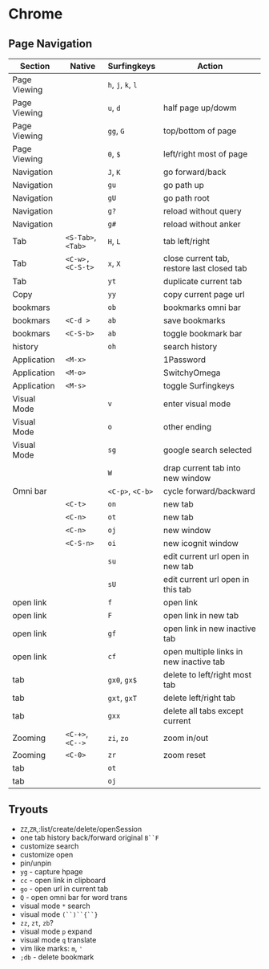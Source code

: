 # Chrome

## Page Navigation

| Section       | Native    | Surfingkeys   | Action    |
|---------------|-----------|---------------|-----------|
| Page Viewing  |           | `h`, `j`, `k`, `l`       |                           |
| Page Viewing  |           | `u`, `d`           | half page up/dowm         |
| Page Viewing  |           | `gg`, `G`          | top/bottom of page        |
| Page Viewing  |           | `0`, `$`           | left/right most of page   |
| Navigation    |           | `J`, `K` | go forward/back |
| Navigation    |           | `gu` | go path up |
| Navigation    |           | `gU` | go path root |
| Navigation    |           | `g?` | reload without query |
| Navigation    |           | `g#` | reload without anker |
| Tab | `<S-Tab>`, `<Tab>`    | `H`, `L`          | tab left/right |
| Tab | `<C-w>, <C-S-t>`  | `x`, `X` | close current tab, restore last closed tab |
| Tab | | `yt` | duplicate current tab | 
| Copy | | `yy` | copy current page url |
| bookmars | | `ob` | bookmarks omni bar |
| bookmars | `<C-d >`| `ab` | save bookmarks |
| bookmars |`<C-S-b>`| `ab` | toggle bookmark bar |
| history | | `oh` | search history |
| Application | `<M-x>` | | 1Password |
| Application | `<M-o>` | | SwitchyOmega |
| Application | `<M-s>` | | toggle Surfingkeys |
| Visual Mode | | `v` | enter visual mode |
| Visual Mode | | `o` | other ending |
| Visual Mode | | `sg` | google search selected  |
|  | | `W` | drap current tab into new window |
| Omni bar | | `<C-p>`, `<C-b>` | cycle forward/backward |
| | `<C-t>` | `on` | new tab |
| | `<C-n>` | `ot` | new tab |
| | `<C-n>` | `oj` | new window |
| | `<C-S-n>` | `oi` | new icognit window |
| | | `su` | edit current url open in new tab|
| | | `sU` | edit current url open in this tab|
| open link | | `f` | open link |
| open link | | `F` | open link in new tab |
| open link | | `gf` | open link in new inactive tab |
| open link | | `cf` | open multiple links in new inactive tab |
| tab | | `gx0`, `gx$` | delete to left/right most tab |
| tab | | `gxt`, `gxT` | delete left/right tab |
| tab | | `gxx` | delete all tabs except current |
| Zooming   | `<C-+>`, `<C-->`  | `zi`, `zo`    | zoom in/out |
| Zooming   | `<C-0>`         | `zr`        | zoom reset |
| tab |  | `ot` |  
| tab |  | `oj` |  


## Tryouts

- `ZZ`,`ZR`,:list/create/delete/openSession
- one tab history back/forward original `B``F`
- customize search
- customize open
- pin/unpin
- `yg` - capture hpage
- `cc` - open link in clipboard
- `go` - open url in current tab
- `Q` - open omni bar for word trans
- visual mode `*` search
- visual mode `(``)``{``}`
- `zz`, `zt`, `zb`?
- visual mode `p` expand
- visual mode `q` translate
- vim like marks: `m`, `'`
- `;db` - delete bookmark

